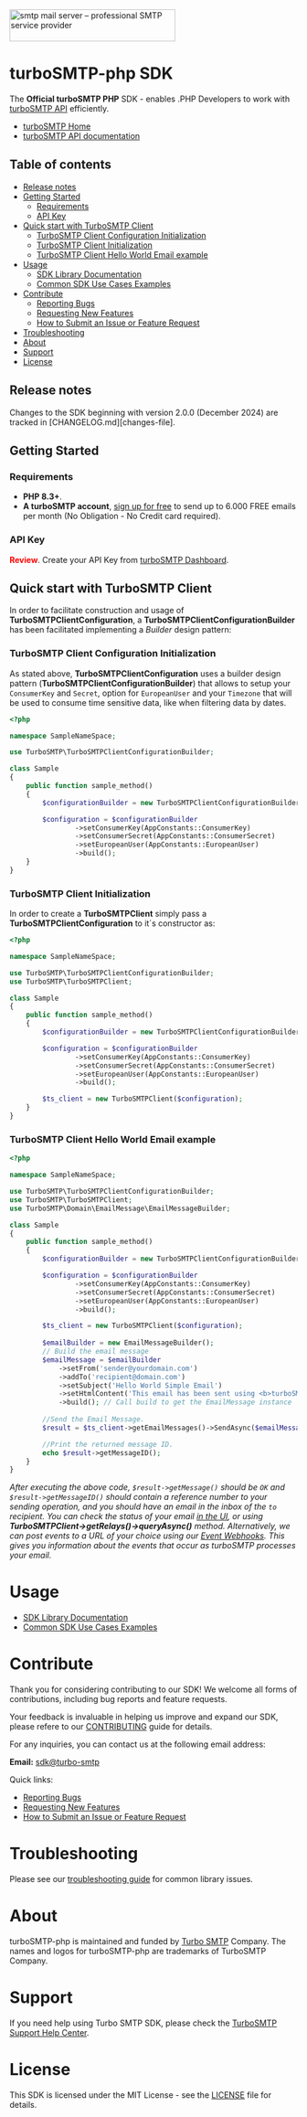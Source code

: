 [turboSMTP_home]: https://serversmtp.com/
[api_reference]: https://serversmtp.com/turbo-api/
[turboSMTP_sign_up]: https://serversmtp.com/en/tsmtpregistration1.php
[turboSMTP_analytics_dashboard]: https://dashboard.serversmtp.com/analytics/overview
[turboSMTP_webhooks_reference]: https://serversmtp.com/event-webhook-reference/
[turboSMTP_about_us]: https://serversmtp.com/about-us/
[turboSMTP_contact_us]: https://serversmtp.com/contact-us/
[turboSMTP_api_keys]: https://serversmtp.com/understanding-and-creating-api-keys-with-turbosmtp-a-comprehensive-guide/
[sdk_email]: mailto:sdk@turbo-smtp.com

<img class="header-image is-logo-image" alt="smtp mail server – professional SMTP service provider" src="https://serversmtp.com/wp-content/uploads/2022/02/logo_2021-2.svg" width="290" height="56">

# turboSMTP-php SDK
The **Official turboSMTP PHP** SDK - enables .PHP Developers to work with [turboSMTP API][api_reference] efficiently.

* [turboSMTP Home][turboSMTP_home]
* [turboSMTP API documentation][api_reference]
  
## Table of contents

- [Release notes](#release-notes)
- [Getting Started](#getting-started)
  - [Requirements](#requirements)
  - [API Key](#api-key)
- [Quick start with TurboSMTP Client](#quick-start-with-turbosmtp-client)
  - [TurboSMTP Client Configuration Initialization](#turbosmtp-client-configuration-initialization)
  - [TurboSMTP Client Initialization](#turbosmtp-client-initialization)
  - [TurboSMTP Client Hello World Email example](#turbosmtp-client-hello-world-email-example)
- [Usage](#usage)
  - [SDK Library Documentation](USAGE.md)
  - [Common SDK Use Cases Examples](USE_CASES.md)
- [Contribute](#contribute)
  - [Reporting Bugs](CONTRIBUTING.md#reporting-bugs)
  - [Requesting New Features](CONTRIBUTING.md#requesting-new-features)
  - [How to Submit an Issue or Feature Request](CONTRIBUTING.md#how-to-submit-an-issue-or-feature-request)
- [Troubleshooting](#troubleshooting)
- [About](#about)
- [Support](#support)
- [License](#license)

## Release notes

Changes to the SDK beginning with version 2.0.0 (December 2024) are tracked in [CHANGELOG.md][changes-file].

## Getting Started

### Requirements

- **PHP 8.3+**.
- **A turboSMTP account**, [sign up for free][turboSMTP_sign_up] to send up to 6.000 FREE emails per month (No Obligation - No Credit card required).

### API Key

**<span style="color:red">Review</span>**.
Create your API Key from [turboSMTP Dashboard][turboSMTP_api_keys].

## Quick start with TurboSMTP Client

In order to facilitate construction and usage of **TurboSMTPClientConfiguration**, a **TurboSMTPClientConfigurationBuilder** has been facilitated implementing a *Builder* design pattern:

### TurboSMTP Client Configuration Initialization

As stated above, **TurboSMTPClientConfiguration** uses a builder design pattern (**TurboSMTPClientConfigurationBuilder**) that allows to setup your `ConsumerKey` and `Secret`, option for `EuropeanUser` and your `Timezone` that will be used to consume time sensitive data, like when filtering data by dates.

```php
<?php

namespace SampleNameSpace;

use TurboSMTP\TurboSMTPClientConfigurationBuilder;

class Sample 
{
    public function sample_method()
    {
        $configurationBuilder = new TurboSMTPClientConfigurationBuilder();

        $configuration = $configurationBuilder
                ->setConsumerKey(AppConstants::ConsumerKey)
                ->setConsumerSecret(AppConstants::ConsumerSecret)
                ->setEuropeanUser(AppConstants::EuropeanUser)
                ->build();
    } 
}
```

### TurboSMTP Client Initialization

In order to create a **TurboSMTPClient** simply pass a **TurboSMTPClientConfiguration** to it´s constructor as:

```php
<?php

namespace SampleNameSpace;

use TurboSMTP\TurboSMTPClientConfigurationBuilder;
use TurboSMTP\TurboSMTPClient;

class Sample 
{
    public function sample_method()
    {
        $configurationBuilder = new TurboSMTPClientConfigurationBuilder();

        $configuration = $configurationBuilder
                ->setConsumerKey(AppConstants::ConsumerKey)
                ->setConsumerSecret(AppConstants::ConsumerSecret)
                ->setEuropeanUser(AppConstants::EuropeanUser)
                ->build();

        $ts_client = new TurboSMTPClient($configuration);                
    } 
}
```

### TurboSMTP Client Hello World Email example

```php
<?php

namespace SampleNameSpace;

use TurboSMTP\TurboSMTPClientConfigurationBuilder;
use TurboSMTP\TurboSMTPClient;
use TurboSMTP\Domain\EmailMessage\EmailMessageBuilder;

class Sample 
{
    public function sample_method()
    {
        $configurationBuilder = new TurboSMTPClientConfigurationBuilder();

        $configuration = $configurationBuilder
                ->setConsumerKey(AppConstants::ConsumerKey)
                ->setConsumerSecret(AppConstants::ConsumerSecret)
                ->setEuropeanUser(AppConstants::EuropeanUser)
                ->build();

        $ts_client = new TurboSMTPClient($configuration);
        
        $emailBuilder = new EmailMessageBuilder();
        // Build the email message
        $emailMessage = $emailBuilder
            ->setFrom('sender@yourdomain.com')
            ->addTo('recipient@domain.com')
            ->setSubject('Hello World Simple Email')
            ->setHtmlContent('This email has been sent using <b>turboSMTP SDK</b>.')
            ->build(); // Call build to get the EmailMessage instance
        
        //Send the Email Message.
        $result = $ts_client->getEmailMessages()->SendAsync($emailMessage)->wait();

        //Print the returned message ID.
        echo $result->getMessageID();    
    } 
}
```

*After executing the above code, `$result->getMessage()` should be `OK` and `$result->getMessageID()` should contain a reference number to your sending operation, and you should have an email in the inbox of the `to` recipient. You can check the status of your email [in the UI][turboSMTP_analytics_dashboard], or using **TurboSMTPClient->getRelays()->queryAsync()** method. Alternatively, we can post events to a URL of your choice using our [Event Webhooks][turboSMTP_webhooks_reference]. This gives you information about the events that occur as turboSMTP processes your email.* 

# Usage

- [SDK Library Documentation](USAGE.md)
- [Common SDK Use Cases Examples](USE_CASES.md)

# Contribute

Thank you for considering contributing to our SDK! We welcome all forms of contributions, including bug reports and feature requests. 

Your feedback is invaluable in helping us improve and expand our SDK, please refere to our [CONTRIBUTING](CONTRIBUTING.md) guide for details.

For any inquiries, you can contact us at the following email address:

**Email:** [sdk@turbo-smtp][sdk_email]

Quick links:

- [Reporting Bugs](CONTRIBUTING.md#reporting-bugs)
- [Requesting New Features](CONTRIBUTING.md#requesting-new-features)
- [How to Submit an Issue or Feature Request](CONTRIBUTING.md#how-to-submit-an-issue-or-feature-request)

# Troubleshooting

Please see our [troubleshooting guide](TROUBLESHOOTING.md) for common library issues.

# About

turboSMTP-php is maintained and funded by [Turbo SMTP][turboSMTP_about_us] Company. The names and logos for turboSMTP-php are trademarks of TurboSMTP Company.

# Support

If you need help using Turbo SMTP SDK, please check the [TurboSMTP Support Help Center][turboSMTP_contact_us].

# License

This SDK is licensed under the MIT License - see the [LICENSE](LICENSE) file for details.